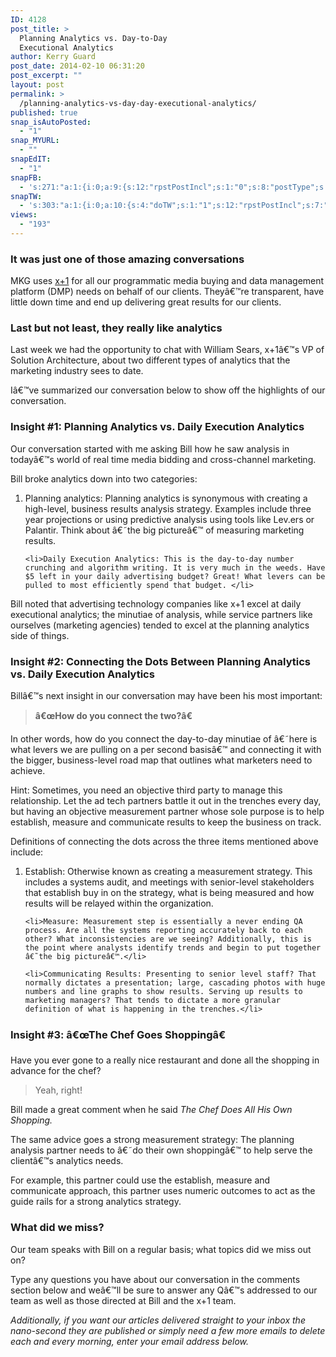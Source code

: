 ```yaml
---
ID: 4128
post_title: >
  Planning Analytics vs. Day-to-Day
  Executional Analytics
author: Kerry Guard
post_date: 2014-02-10 06:31:20
post_excerpt: ""
layout: post
permalink: >
  /planning-analytics-vs-day-day-executional-analytics/
published: true
snap_isAutoPosted:
  - "1"
snap_MYURL:
  - ""
snapEdIT:
  - "1"
snapFB:
  - 's:271:"a:1:{i:0;a:9:{s:12:"rpstPostIncl";s:1:"0";s:8:"postType";s:1:"A";s:10:"AttachPost";s:1:"2";s:10:"SNAPformat";s:51:"New post (%TITLE%) has been published on %SITENAME%";s:9:"isAutoImg";s:1:"A";s:8:"imgToUse";b:0;s:9:"isAutoURL";s:1:"A";s:8:"urlToUse";b:0;s:4:"doFB";i:0;}}";'
snapTW:
  - 's:303:"a:1:{i:0;a:10:{s:4:"doTW";s:1:"1";s:12:"rpstPostIncl";s:7:"nxsi0tw";s:10:"SNAPformat";s:15:"%TITLE% - %URL%";s:8:"attchImg";s:1:"1";s:9:"isAutoImg";s:1:"A";s:8:"imgToUse";b:0;s:11:"isPrePosted";s:1:"1";s:8:"isPosted";s:1:"1";s:4:"pgID";s:18:"432923385882877952";s:5:"pDate";s:19:"2014-02-10 17:05:53";}}";'
views:
  - "193"
---
```

<h3>It was just one of those amazing conversations</h3>

<p>MKG uses <a href="http://www.xplusone.net/" target="_blank">x+1</a> for all our programmatic media  buying and data management platform (DMP) needs on behalf of our clients. Theyâ€™re transparent, have little down time and end up delivering great results for our clients.</p>

<h3>Last but not least, they really like analytics</h3>

<p>Last week we had the opportunity to chat with William Sears, x+1â€™s VP of Solution Architecture, about two different types of analytics that the marketing industry sees to date.</p>

<p>Iâ€™ve summarized our conversation below to show off the highlights of our conversation.</p>

<!--more-->

<h3>Insight #1: Planning Analytics vs. Daily Execution Analytics</h3>

<p>Our conversation started with me asking Bill how he saw analysis in todayâ€™s world of real time media bidding and cross-channel marketing.</p>

<p>Bill broke analytics down into two categories:</p>

<ol>
	<li>Planning analytics: Planning analytics is synonymous with creating a high-level, business results analysis strategy. Examples include three year projections or using predictive analysis using tools like Lev.ers or Palantir. Think about â€˜the big pictureâ€™ of measuring marketing results.</li>

	<li>Daily Execution Analytics: This is the day-to-day number crunching and algorithm writing. It is very much in the weeds. Have $5 left in your daily advertising budget? Great! What levers can be pulled to most efficiently spend that budget. </li>
</ol>

<p>Bill noted that advertising technology companies like x+1 excel at daily executional analytics; the minutiae of analysis, while service partners like ourselves (marketing agencies) tended to excel at the planning analytics side of things.</p>

<h3>Insight #2: Connecting the Dots Between Planning Analytics vs. Daily Execution Analytics</h3>

<p>Billâ€™s next insight in our conversation may have been his most important:</p>

<blockquote><strong>â€œHow do you connect the two?â€</blockquote></strong>

<p>In other words, how do you connect the day-to-day minutiae of â€˜here is what levers we are pulling on a per second basisâ€™ and connecting it with the bigger, business-level road map that outlines what marketers need to achieve.</p>

<p>Hint: Sometimes, you need an objective third party to manage this relationship. Let the ad tech partners battle it out in the trenches every day, but having an objective measurement partner whose sole purpose is to help establish, measure and communicate results to keep the business on track.</p>

<p>Definitions of connecting the dots across the three items mentioned above include:</p>

<ol>
	<li>Establish: Otherwise known as creating a measurement strategy. This includes a systems audit, and meetings with senior-level stakeholders that establish buy in on the strategy, what is being measured and how results will be relayed within the organization.</li>

	<li>Measure: Measurement step is essentially a never ending QA process. Are all the systems reporting accurately back to each other? What inconsistencies are we seeing? Additionally, this is the point where analysts identify trends and begin to put together â€˜the big pictureâ€™.</li>

	<li>Communicating Results: Presenting to senior level staff? That normally dictates a presentation; large, cascading photos with huge numbers and line graphs to show results. Serving up results to marketing managers? That tends to dictate a more granular definition of what is happening in the trenches.</li>
</ol> 

<h3>Insight #3: â€œThe Chef Goes Shoppingâ€</h3>

<p>Have you ever gone to a really nice restaurant and done all the shopping in advance for the chef?</p>

<blockquote>Yeah, right!</blockquote>

<p>Bill made a great comment when he said <em>The Chef Does All His Own Shopping.</em></p>

<p>The same advice goes a strong measurement strategy: The planning analysis partner needs to â€˜do their own shoppingâ€™ to help serve the clientâ€™s analytics needs.</p>

<p>For example, this partner could use the establish, measure and communicate approach, this partner uses numeric outcomes to act as the guide rails for a strong analytics strategy.</p>

<h3>What did we miss?</h3>

<p>Our team speaks with Bill on a regular basis; what topics did we miss out on?</p>

<p>Type any questions you have about our conversation in the comments section below and weâ€™ll be sure to answer any Qâ€™s addressed to our team as well as those directed at Bill and the x+1 team.</p>

<p><em> Additionally, if you want our articles delivered straight to your inbox the nano-second they are published or simply need a few more emails to delete each and every morning, enter your email address below.</p></em>